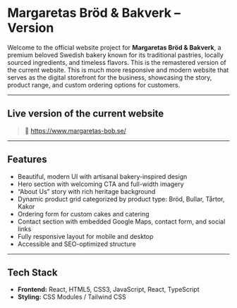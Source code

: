 
#  Margaretas Bröd & Bakverk – Version

Welcome to the official website project for **Margaretas Bröd & Bakverk**, a premium beloved Swedish bakery known for its traditional pastries, locally sourced ingredients, and timeless flavors. This is the remastered version of the current website. This is much more responsive and modern website that serves as the digital storefront for the business, showcasing the story, product range, and custom ordering options for customers.

---

##  Live version of the current website

> 🔗 https://www.margaretas-bob.se/

---

##  Features

- Beautiful, modern UI with artisanal bakery-inspired design
- Hero section with welcoming CTA and full-width imagery
- “About Us” story with rich heritage background
- Dynamic product grid categorized by product type: Bröd, Bullar, Tårtor, Kakor
- Ordering form for custom cakes and catering
- Contact section with embedded Google Maps, contact form, and social links
- Fully responsive layout for mobile and desktop
- Accessible and SEO-optimized structure

---

##  Tech Stack

- **Frontend:** React, HTML5, CSS3, JavaScript, React, TypeScript
- **Styling:** CSS Modules / Tailwind CSS

